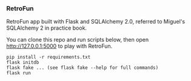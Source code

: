 ### RetroFun

RetroFun app built with Flask and SQLAlchemy 2.0, referred to Miguel's SQLAlchemy 2 in practice book.

You can clone this repo and run scripts below, then open http://127.0.0.1:5000 to play with RetroFun.

```
pip install -r requirements.txt
flask initdb
flask fake ... (see flask fake --help for full commands)
flask run
```
